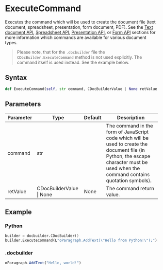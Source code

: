 # ExecuteCommand

Executes the command which will be used to create the document file (text document, spreadsheet, presentation, form document, PDF). See the [Text document API](../../../../office-api/usage-api/text-document-api/text-document-api.md), [Spreadsheet API](../../../../office-api/usage-api/spreadsheet-api/spreadsheet-api.md), [Presentation API](../../../../office-api/usage-api/Presentation%20API/Presentation%20API.md), or [Form API](../../../../office-api/usage-api/Form%20API/Form%20API.md) sections for more information which commands are available for various document types.

> Please note, that for the `.docbuilder` file the `CDocBuilder.ExecuteCommand` method is not used explicitly. The command itself is used instead. See the example below.

## Syntax

```py
def ExecuteCommand(self, str command, CDocBuilderValue | None retValue = None);
```

## Parameters

| Parameter | Type                     | Default | Description                                                                                                                                                                           |
| --------- | ------------------------ | ------- | ------------------------------------------------------------------------------------------------------------------------------------------------------------------------------------- |
| command   | str                      |         | The command in the form of JavaScript code which will be used to create the document file (in Python, the escape character must be used when the command contains quotation symbols). |
| retValue  | CDocBuilderValue \| None | None    | The command return value.                                                                                                                                                             |

## Example

### Python

``` py
builder = docbuilder.CDocBuilder()
builder.ExecuteCommand(L"oParagraph.AddText(\"Hello from Python!\");");
```

### .docbuilder

```ts
oParagraph.AddText("Hello, world!")
```
